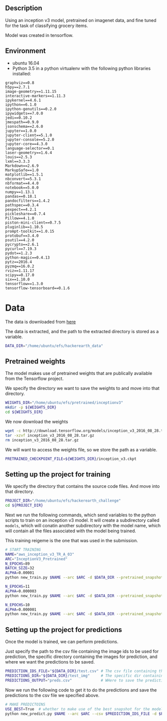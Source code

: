 ## Description

Using an inception v3 model, pretrained on imagenet data, and fine tuned for the
task of classifying grocery items.

Model was created in tensorflow.

## Environment

- ubuntu 16.04
- Python 3.5 in a python virtualenv with the  following python libraries installed:

```
graphviz==0.8
h5py==2.7.1
image-geometry==1.11.15
interactive-markers==1.11.3
ipykernel==4.6.1
ipython==6.1.0
ipython-genutils==0.2.0
ipywidgets==7.0.0
jedi==0.10.2
jmespath==0.9.0
jsonschema==2.6.0
jupyter==1.0.0
jupyter-client==5.1.0
jupyter-console==5.2.0
jupyter-core==4.3.0
language-selector==0.1
laser-geometry==1.6.4
louis==2.5.3
lxml==3.3.3
Markdown==2.6.9
MarkupSafe==1.0
matplotlib==1.5.1
nbconvert==5.3.1
nbformat==4.4.0
notebook==5.0.0
numpy==1.13.1
pandas==0.18.1
pandocfilters==1.4.2
pathspec==0.3.4
pexpect==4.2.1
pickleshare==0.7.4
Pillow==4.1.0
piston-mini-client==0.7.5
pluginlib==1.10.5
prompt-toolkit==1.0.15
protobuf==3.4.0
psutil==4.2.0
pycrypto==2.6.1
pycurl==7.19.3
pydot==1.2.3
python-magic==0.4.13
pytz==2016.4
pyzmq==16.0.2
rviz==1.11.17
scipy==0.17.0
six==1.10.0
tensorflow==1.3.0
tensorflow-tensorboard==0.1.6
```

# Data

The data is downloaded from [here](https://he-s3.s3.amazonaws.com/media/hackathon/deep-learning-challenge-1/identify-the-objects/a0409a00-8-dataset_dp.zip)

The data is extracted, and the path to the extracted directory is stored as a
variable.

```sh
DATA_DIR="/home/ubuntu/efs/hackerearth_data"
```


## Pretrained weights

The model makes use of pretrained weights that are publically available from the
Tensorflow project.

We specify the directory we want to save the weights to and move into that
directory.

```sh
WEIGHTS_DIR="/home/ubuntu/efs/pretrained/inceptionv3"
mkdir -p ${WEIGHTS_DIR}
cd ${WEIGHTS_DIR}
```

We now download the weights

```sh
wget -c http://download.tensorflow.org/models/inception_v3_2016_08_28.tar.gz
tar -xzvf inception_v3_2016_08_28.tar.gz
rm inception_v3_2016_08_28.tar.gz
```

We will want to access the weights file, so we store the path as a variable.

```sh
PRETRAINED_CHECKPOINT_FILE=${WEIGHTS_DIR}/inception_v3.ckpt
```



## Setting up the project for training

We specify the directory that contains the source code files. And move into
that directory.

```sh
PROJECT_DIR="/home/ubuntu/efs/hackerearth_challenge"
cd ${PROJECT_DIR}
```

Next we run the following commands, which send variables to the python scripts
to train on an inception v3 model. It will create a subdirectory called
`models`, which will conatin another subdirectory with the model name, which
will contain all the files associated with the model being trained.

This training reigeme is the one that was used in the submission.

```sh
# START TRAINING
NAME="aws_inception_v3_TR_A_03"
ARC="InceptionV3_Pretrained"
N_EPOCHS=89
BATCH_SIZE=32
ALPHA=0.00001
python new_train.py $NAME --arc $ARC -d $DATA_DIR --pretrained_snapshot $PRETRAINED_CHECKPOINT_FILE -n $N_EPOCHS -b $BATCH_SIZE -s 299 -a $ALPHA -p 5 -v 100 -y True

N_EPOCHS=11
ALPHA=0.000003
python new_train.py $NAME --arc $ARC -d $DATA_DIR --pretrained_snapshot $PRETRAINED_CHECKPOINT_FILE -n $N_EPOCHS -b $BATCH_SIZE -s 299 -a $ALPHA -p 5 -v 100 -y True

N_EPOCHS=10
ALPHA=0.000001
python new_train.py $NAME --arc $ARC -d $DATA_DIR --pretrained_snapshot $PRETRAINED_CHECKPOINT_FILE -n $N_EPOCHS -b $BATCH_SIZE -s 299 -a $ALPHA -p 5 -v 100 -y True
```


## Setting up the project for predictions

Once the model is trained, we can perform predictions.

Just specify the path to the csv file containing the image ids to be used for
prediction, the specific directory containing the images for prediction, and
where we want the predictions to be saved.


```sh
PREDICTION_IDS_FILE="${DATA_DIR}/test.csv" # The csv file containing the image ids for predictions
PREDICTIONS_DIR="${DATA_DIR}/test_img"     # The specific dir containing images for predictions
PREDICTIONS_OUTPUT="preds.csv"             # WHere to save the predictions
```

Now we run the following code to get it to do the predictions and save the
predictions to the csv file we specified above.

```sh
# MAKE PREDICTOINS
USE_BEST=True  # whether to make use of the best snapshot for the model
python new_predict.py $NAME --arc $ARC --csv $PREDICTION_IDS_FILE -d $PREDICTIONS_DIR -b 32 -s 299 -y True --use_best $USE_BEST --saveto $PREDICTIONS_OUTPUT
```

